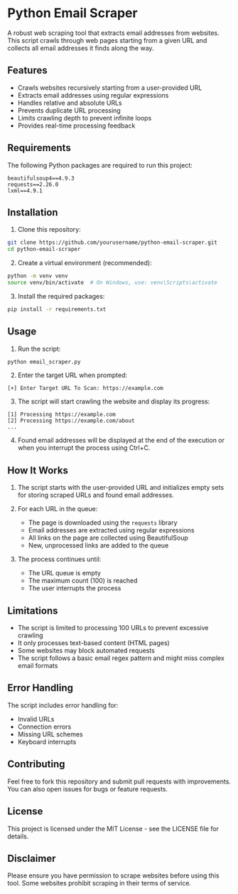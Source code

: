 # Python Email Scraper

A robust web scraping tool that extracts email addresses from websites. This script crawls through web pages starting from a given URL and collects all email addresses it finds along the way.

## Features

- Crawls websites recursively starting from a user-provided URL
- Extracts email addresses using regular expressions
- Handles relative and absolute URLs
- Prevents duplicate URL processing
- Limits crawling depth to prevent infinite loops
- Provides real-time processing feedback

## Requirements

The following Python packages are required to run this project:

```
beautifulsoup4==4.9.3
requests==2.26.0
lxml==4.9.1
```

## Installation

1. Clone this repository:
```bash
git clone https://github.com/yourusername/python-email-scraper.git
cd python-email-scraper
```

2. Create a virtual environment (recommended):
```bash
python -m venv venv
source venv/bin/activate  # On Windows, use: venv\Scripts\activate
```

3. Install the required packages:
```bash
pip install -r requirements.txt
```

## Usage

1. Run the script:
```bash
python email_scraper.py
```

2. Enter the target URL when prompted:
```
[+] Enter Target URL To Scan: https://example.com
```

3. The script will start crawling the website and display its progress:
```
[1] Processing https://example.com
[2] Processing https://example.com/about
...
```

4. Found email addresses will be displayed at the end of the execution or when you interrupt the process using Ctrl+C.

## How It Works

1. The script starts with the user-provided URL and initializes empty sets for storing scraped URLs and found email addresses.

2. For each URL in the queue:
   - The page is downloaded using the `requests` library
   - Email addresses are extracted using regular expressions
   - All links on the page are collected using BeautifulSoup
   - New, unprocessed links are added to the queue

3. The process continues until:
   - The URL queue is empty
   - The maximum count (100) is reached
   - The user interrupts the process

## Limitations

- The script is limited to processing 100 URLs to prevent excessive crawling
- It only processes text-based content (HTML pages)
- Some websites may block automated requests
- The script follows a basic email regex pattern and might miss complex email formats

## Error Handling

The script includes error handling for:
- Invalid URLs
- Connection errors
- Missing URL schemes
- Keyboard interrupts

## Contributing

Feel free to fork this repository and submit pull requests with improvements. You can also open issues for bugs or feature requests.

## License

This project is licensed under the MIT License - see the LICENSE file for details.

## Disclaimer

Please ensure you have permission to scrape websites before using this tool. Some websites prohibit scraping in their terms of service.
